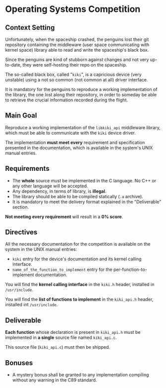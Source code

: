 # Operating Systems Competition

## Context Setting

Unfortunately, when the spaceship crashed, the penguins lost their git repository containing the middleware (user space communicating with kernel space) library able to read and write the spaceship's black box.

Since the penguins are kind of stubborn against changes and not very up-to-date, they were self-hosting their repo on the spaceship.

The so-called black box, called "`kiki`", is a capricious device (very unstable) using a not so common (not common at all) driver interface.

It is mandatory for the penguins to reproduce a working implementation of the library, the one lost along their repository, in order to someday be able to retrieve the crucial information recorded during the flight.


## Main Goal

Reproduce a working implementation of the `libkiki_api` middleware library, which must be able to communicate with the `kiki` device driver.

The implementation __must meet every__ requirement and specification presented in the documentation, which is available in the system's UNIX manual entries.


## Requirements

- The __whole__ source must be implemented in the C language. No C++ or any other language will be accepted.
- Any dependency, in terms of library, is __illegal__.
- The library should be able to be compiled statically (`.a` archive).
- It is mandatory to meet the delivery format explained in the "Deliverable" section.

__Not meeting every requirement__ will result in a __0% score__.


## Directives

All the necessary documentation for the competition is available on the system in the UNIX manual entries:

- `kiki` entry for the device's documentation and its kernel calling interface.
- `name_of_the_function_to_implement` entry for the per-function-to-implement documentation.

You will find the __kernel calling interface__ in the `kiki.h` header, installed in `/usr/include`.

You will find the __list of functions to implement__ in the `kiki_api.h` header, installed int `/usr/include`.


## Deliverable

__Each function__ whose declaration is present in `kiki_api.h` must be implemented in __a single__ source file named `kiki_api.c`.

This source file (`kiki_api.c`) must then be shipped.


## Bonuses

- A mystery bonus shall be granted to any implementation compiling without any warning in the C89 standard.
